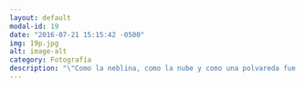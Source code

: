 ```yaml
---
layout: default
modal-id: 19
date: "2016-07-21 15:15:42 -0500"
img: 19p.jpg
alt: image-alt
category: Fotografía
description: "\"Como la neblina, como la nube y como una polvareda fue la creaci&oacute;n\""
---
```

